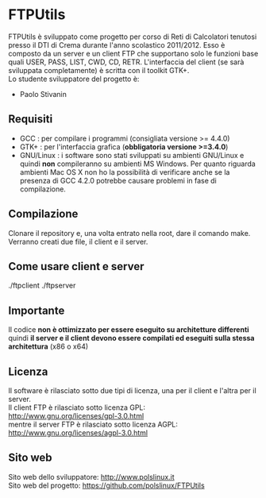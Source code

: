 FTPUtils
========

FTPUtils è sviluppato come progetto per corso di Reti di Calcolatori tenutosi presso il DTI di Crema durante l'anno scolastico 2011/2012.
Esso è composto da un server e un client FTP che supportano solo le funzioni base quali USER, PASS, LIST, CWD, CD, RETR. 
L'interfaccia del client (se sarà sviluppata completamente) è scritta con il toolkit GTK+.<br>
Lo studente sviluppatore del progetto è:

* Paolo Stivanin

Requisiti
---------

* GCC		: per compilare i programmi (consigliata versione >= 4.4.0)
* GTK+	 	: per l'interfaccia grafica (**obbligatoria versione >=3.4.0**)
* GNU/Linux	: i software sono stati sviluppati su ambienti GNU/Linux e quindi **non** compileranno su ambienti MS Windows. Per quanto riguarda ambienti Mac OS X non ho la possibilità di verificare anche se la presenza di GCC 4.2.0 potrebbe causare problemi in fase di compilazione.

Compilazione
------------
Clonare il repository e, una volta entrato nella root, dare il comando make.
Verranno creati due file, il client e il server.

Come usare client e server
--------------------------
./ftpclient <host> <numporta> <username> <password>
./ftpserver <numporta>

Importante
----------
Il codice **non è ottimizzato per essere eseguito su architetture differenti** quindi **il server e il client devono essere compilati ed eseguiti sulla stessa architettura** (x86 o x64)

Licenza
-------

Il software è rilasciato sotto due tipi di licenza, una per il client e l'altra per il server.<br>
Il client FTP è rilasciato sotto licenza GPL:<br>
<http://www.gnu.org/licenses/gpl-3.0.html><br>
mentre il server FTP è rilasciato sotto licenza AGPL:<br>
<http://www.gnu.org/licenses/agpl-3.0.html><br>

Sito web
--------

Sito web dello sviluppatore:	<http://www.polslinux.it><br>
Sito web del progetto:		 	<https://github.com/polslinux/FTPUtils>